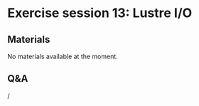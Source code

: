 # Exercise session 13: Lustre I/O

<!--
The files for the exercises can be found in `Exercises/HPE/day4/VH1-io`.
Untar the file and you'll find a full I/O experiment with striping.

Alternatively, look again at the MPI exercises with Apprentice
If you did not do this before, set PAT_RT_SUMMARY=0. You get trace data per rank when you do this (huge file).
Set only 2 cycles in the input file (indat).
Use app2 on the .ap2 file to see new displays (see help).
-->


## Materials

No materials available at the moment.

<!--
Temporary location of materials (for the lifetime of the training project):

-   See the exercise assignments in
    `/project/project_465001362/Slides/HPE/Exercises.pdf`.

-   Exercise files in `/project/project_465001362/Exercises/HPE/day4`

Temporary web-available materials:

-    Overview exercise assignments temporarily available on
     [this link](https://462000265.lumidata.eu/4day-20241028/files/LUMI-4day-20241028-4_Exercises_day4.pdf)
-->

<!--
Archived materials on LUMI:

-   Exercise assignments in `/appl/local/training/4day-20241028/files/LUMI-4day-20241028-Exercises_HPE.pdf`

-   Exercises as bizp2-compressed tar file in
    `/appl/local/training/4day-20241028/files/LUMI-4day-20241028-Exercises_HPE.tar.bz2`

-   Exercises as uncompressed tar file in
    `/appl/local/training/4day-20241028/files/LUMI-4day-20241028-Exercises_HPE.tar`
-->


## Q&A

/
